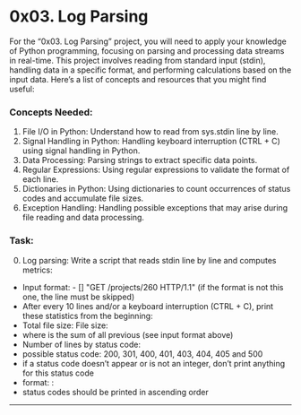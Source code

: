 # 0x03. Log Parsing
For the “0x03. Log Parsing” project, you will need to apply your knowledge of Python programming, focusing on parsing and processing data streams in real-time. This project involves reading from standard input (stdin), handling data in a specific format, and performing calculations based on the input data. Here’s a list of concepts and resources that you might find useful:

### Concepts Needed:
1. File I/O in Python: Understand how to read from sys.stdin line by line.
2. Signal Handling in Python: Handling keyboard interruption (CTRL + C) using signal handling in Python.
3. Data Processing: Parsing strings to extract specific data points.
4. Regular Expressions: Using regular expressions to validate the format of each line.
5. Dictionaries in Python: Using dictionaries to count occurrences of status codes and accumulate file sizes.
6. Exception Handling: Handling possible exceptions that may arise during file reading and data processing.

### Task:
0. Log parsing: Write a script that reads stdin line by line and computes metrics:

  - Input format: <IP Address> - [<date>] "GET /projects/260 HTTP/1.1" <status code> <file size> (if the format is not this one, the line must be skipped)
  - After every 10 lines and/or a keyboard interruption (CTRL + C), print these statistics from the beginning:
  - Total file size: File size: <total size>
  - where <total size> is the sum of all previous <file size> (see input format above)
  - Number of lines by status code:
  - possible status code: 200, 301, 400, 401, 403, 404, 405 and 500
  - if a status code doesn’t appear or is not an integer, don’t print anything for this status code
  - format: <status code>: <number>
  - status codes should be printed in ascending order
---
